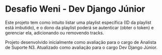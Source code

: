 # Desafio Weni - Dev Django Júnior

Este projeto tem como intuito listar uma playlist específica (ID da playlist está imbutido), e o dono da playlist poderá se autenticar (obter o token) e gerenciar ela, adicionando ou removendo tracks.

Projeto desenvolvido inicialmente como avaliação para o cargo de Analista de Suporte N3. Atualizado como avaliação para o cargo Dev Django Júnior.